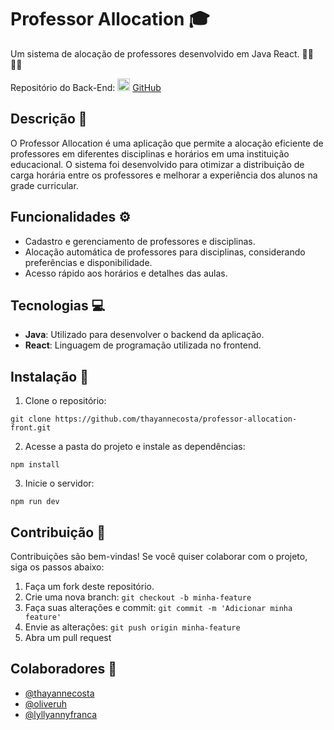 # Professor Allocation :mortar_board:


Um sistema de alocação de professores desenvolvido em Java React. 👨‍💻 👩‍💻

Repositório do Back-End:  <img src="https://skillicons.dev/icons?i=java&theme=dark" height="20">
 [GitHub](https://github.com/oliveruh/professor-allocation-thayruhlili)

## Descrição :page_with_curl:

O Professor Allocation é uma aplicação que permite a alocação eficiente de professores em diferentes disciplinas e horários em uma instituição educacional. O sistema foi desenvolvido para otimizar a distribuição de carga horária entre os professores e melhorar a experiência dos alunos na grade curricular.

## Funcionalidades :gear:

- Cadastro e gerenciamento de professores e disciplinas.
- Alocação automática de professores para disciplinas, considerando preferências e disponibilidade.
- Acesso rápido aos horários e detalhes das aulas.

## Tecnologias :computer:

- **Java**: Utilizado para desenvolver o backend da aplicação.
- **React**: Linguagem de programação utilizada no frontend.

## Instalação :wrench:

1. Clone o repositório:
```\bash
git clone https://github.com/thayannecosta/professor-allocation-front.git
```


2. Acesse a pasta do projeto e instale as dependências:
```\bash cd professor-allocation-front
npm install
```

3. Inicie o servidor:
```\bash
npm run dev
```


## Contribuição :handshake:

Contribuições são bem-vindas! Se você quiser colaborar com o projeto, siga os passos abaixo:

1. Faça um fork deste repositório.
2. Crie uma nova branch: `git checkout -b minha-feature`
3. Faça suas alterações e commit: `git commit -m 'Adicionar minha feature'`
4. Envie as alterações: `git push origin minha-feature`
5. Abra um pull request

## Colaboradores :busts_in_silhouette:

- [@thayannecosta](https://github.com/thayannecosta)
- [@oliveruh](https://github.com/oliveruh)
- [@lyllyannyfranca](https://github.com/lyllyannyfranca)

